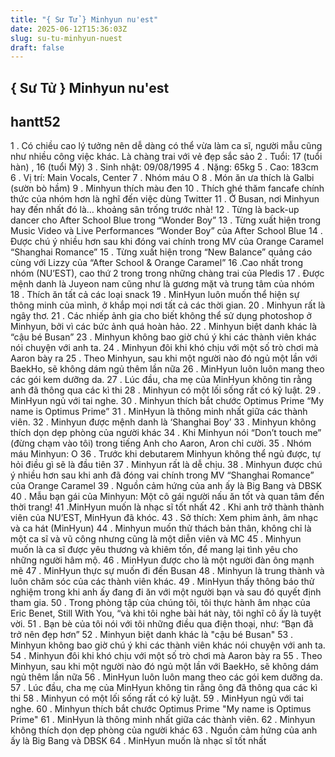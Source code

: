 ```yaml
---
title: "{ Sư Tử } Minhyun nu'est"
date: 2025-06-12T15:36:03Z
slug: su-tu-minhyun-nuest
draft: false
---
```


## { Sư Tử } Minhyun nu'est

## hantt52

1 . Có chiều cao lý tưởng nên dễ dàng có thể vừa làm ca sĩ, người mẫu cũng như nhiều công việc khác. Là chàng trai với vẻ đẹp sắc sảo
2 . Tuổi: 17 (tuổi hàn) , 16 (tuổi Mỹ)
3 . Sinh nhật: 09/08/1995
4 . Nặng: 65kg
5 . Cao: 183cm
6 . Vị trí: Main Vocals, Center
7 . Nhóm máu O
8 . Món ăn ưa thích là Galbi (sườn bò hầm)
9 . Minhyun thích màu đen
10 . Thích ghé thăm fancafe chính thức của nhóm hơn là nghĩ đến việc dùng Twitter
11 . Ở Busan, nơi Minhyun hay đến nhất đó là… khoảng sân trống trước nhà!
12 . Từng là back-up dancer cho After School Blue trong “Wonder Boy”
13 . Từng xuất hiện trong Music Video và Live Performances “Wonder Boy” của After School Blue
14 . Được chú ý nhiều hơn sau khi đóng vai chính trong MV của Orange Caramel “Shanghai Romance”
15 . Từng xuất hiện trong “New Balance” quảng cáo cùng với Lizzy của “After School & Orange Caramel”
16 .Cao nhất trong nhóm (NU’EST), cao thứ 2 trong trong những chàng trai của Pledis
17 . Được mệnh danh là Juyeon nam cũng như là gương mặt và trung tâm của nhóm
18 . Thích ăn tất cả các loại snack
19 . MinHyun luôn muốn thể hiện sự thông minh của mình, ở khắp mọi nơi tất cả các thời gian.
20 . Minhyun rất là ngây thơ.
21 . Các nhiếp ảnh gia cho biết không thể sử dụng photoshop ở Minhyun, bởi vì các bức ảnh quá hoàn hảo.
22 . Minhyun biệt danh khác là “cậu bé Busan”
23 . Minhyun không bao giờ chú ý khi các thành viên khác nói chuyện với anh ta.
24 . Minhyun đôi khi khó chịu với một số trò chơi mà Aaron bày ra
25 . Theo Minhyun, sau khi một người nào đó ngủ một lần với BaekHo, sẽ không dám ngủ thêm lần nữa
26 . MinHyun luôn luôn mang theo các gói kem dưỡng da.
27 . Lúc đầu, cha mẹ của MinHyun không tin rằng anh đã thông qua các kì thi
28 . Minhyun có một lối sống rất có kỷ luật.
29 . MinHyun ngủ với tai nghe.
30 . Minhyun thích bắt chước Optimus Prime “My name is Optimus Prime”
31 . MinHyun là thông minh nhất giữa các thành viên.
32 . Minhyun được mệnh danh là ‘Shanghai Boy’
33 . Minhyun không thích dọn dẹp phòng của người khác
34 . Khi Minhyun nói “Don’t touch me” (đừng chạm vào tôi) trong tiếng Anh cho Aaron, Aron chỉ cười.
35 . Nhóm máu Minhyun: O
36 . Trước khi debutarem Minhyun không thể ngủ được, tự hỏi điều gì sẽ là đầu tiên
37 . Minhyun rất là dễ chịu.
38 . Minhyun được chú ý nhiều hơn sau khi anh đã đóng vai chính trong MV “Shanghai Romance” của Orange Caramel
39 . Nguồn cảm hứng của anh ấy là Big Bang và DBSK
40 . Mẫu bạn gái của Minhyun: Một cô gái người nấu ăn tốt và quan tâm đến thời trang!
41 .MinHyun muốn là nhạc sĩ tốt nhất
42 . Khi anh trở thành thành viên của NU’EST, MinHyun đã khóc.
43 . Sở thích: Xem phim ảnh, âm nhạc và ca hát (MinHyun)
44 . Minhyun muốn thử thách bản thân, không chỉ là một ca sĩ và vũ công nhưng cũng là một diễn viên và MC
45 . Minhyun muốn là ca sĩ được yêu thương và khiêm tốn, để mang lại tình yêu cho những người hâm mộ.
46 . MinHyun được cho là một người đàn ông mạnh mẽ
47 . MinHyun thực sự muốn đi đến Busan
48 . Minhyun là trung thành và luôn chăm sóc của các thành viên khác.
49 . MinHyun thấy thông báo thử nghiệm trong khi anh ấy đang đi ăn với một người bạn và sau đó quyết định tham gia.
50 . Trong phòng tập của chúng tôi, tôi thực hành âm nhạc của Eric Benet, Still With You, “và khi tôi nghe bài hát này, tôi nghĩ cô ấy là tuyệt vời.
51 . Bạn bè của tôi nói với tôi những điều qua điện thoại, như: “Bạn đã trở nên đẹp hơn”
52 . Minhyun biệt danh khác là "cậu bé Busan" 
53 . Minhyun không bao giờ chú ý khi các thành viên khác nói chuyện với anh ta. 
54 . Minhyun đôi khi khó chịu với một số trò chơi mà Aaron bày ra
55 . Theo Minhyun, sau khi một người nào đó ngủ một lần với BaekHo, sẽ không dám ngủ thêm lần nữa
56 . MinHyun luôn luôn mang theo các gói kem dưỡng da. 
57 . Lúc đầu, cha mẹ của MinHyun không tin rằng ông đã thông qua các kì thi
58 . Minhyun có một lối sống rất có kỷ luật.
59 . MinHyun ngủ với tai nghe.
60 . Minhyun thích bắt chước Optimus Prime "My name is Optimus Prime"
61 . MinHyun là thông minh nhất giữa các thành viên.
62 . Minhyun không thích dọn dẹp phòng của người khác
63 . Nguồn cảm hứng của anh ấy là Big Bang và DBSK
64 . MinHyun muốn là nhạc sĩ tốt nhất